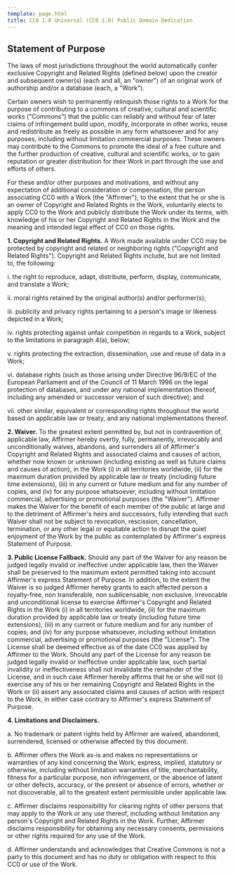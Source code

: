 ```yaml
---
template: page.html
title: CC0 1.0 Universal (CC0 1.0) Public Domain Dedication
---
```


## Statement of Purpose

The laws of most jurisdictions throughout the world automatically confer
exclusive Copyright and Related Rights (defined below) upon the creator and
subsequent owner(s) (each and all, an "owner") of an original work of authorship
and/or a database (each, a "Work").

Certain owners wish to permanently relinquish those rights to a Work for the
purpose of contributing to a commons of creative, cultural and scientific works
("Commons") that the public can reliably and without fear of later claims of
infringement build upon, modify, incorporate in other works, reuse and
redistribute as freely as possible in any form whatsoever and for any purposes,
including without limitation commercial purposes. These owners may contribute to
the Commons to promote the ideal of a free culture and the further production of
creative, cultural and scientific works, or to gain reputation or greater
distribution for their Work in part through the use and efforts of others.

For these and/or other purposes and motivations, and without any expectation of
additional consideration or compensation, the person associating CC0 with a Work
(the "Affirmer"), to the extent that he or she is an owner of Copyright and
Related Rights in the Work, voluntarily elects to apply CC0 to the Work and
publicly distribute the Work under its terms, with knowledge of his or her
Copyright and Related Rights in the Work and the meaning and intended legal
effect of CC0 on those rights.

**1. Copyright and Related Rights.**
A Work made available under CC0 may be protected by copyright and related or
neighboring rights ("Copyright and Related Rights"). Copyright and Related
Rights include, but are not limited to, the following:

  i.   the right to reproduce, adapt, distribute, perform, display, communicate,
       and translate a Work;

  ii.  moral rights retained by the original author(s) and/or performer(s);

  iii. publicity and privacy rights pertaining to a person's image or likeness
       depicted in a Work;

  iv.  rights protecting against unfair competition in regards to a Work, subject
       to the limitations in paragraph 4(a), below;

  v.   rights protecting the extraction, dissemination, use and reuse of data in a
       Work;

  vi.  database rights (such as those arising under Directive 96/9/EC of the
       European Parliament and of the Council of 11 March 1996 on the legal
       protection of databases, and under any national implementation thereof,
       including any amended or successor version of such directive); and

  vii. other similar, equivalent or corresponding rights throughout the world
       based on applicable law or treaty, and any national implementations thereof.


**2. Waiver.**
To the greatest extent permitted by, but not in contravention of, applicable
law, Affirmer hereby overtly, fully, permanently, irrevocably and
unconditionally waives, abandons, and surrenders all of Affirmer's Copyright and
Related Rights and associated claims and causes of action, whether now known or
unknown (including existing as well as future claims and causes of action), in
the Work (i) in all territories worldwide, (ii) for the maximum duration
provided by applicable law or treaty (including future time extensions), (iii)
in any current or future medium and for any number of copies, and (iv) for any
purpose whatsoever, including without limitation commercial, advertising or
promotional purposes (the "Waiver"). Affirmer makes the Waiver for the benefit
of each member of the public at large and to the detriment of Affirmer's heirs
and successors, fully intending that such Waiver shall not be subject to
revocation, rescission, cancellation, termination, or any other legal or
equitable action to disrupt the quiet enjoyment of the Work by the public as
contemplated by Affirmer's express Statement of Purpose.


**3. Public License Fallback.** 
Should any part of the Waiver for any reason be judged legally invalid or
ineffective under applicable law, then the Waiver shall be preserved to the
maximum extent permitted taking into account Affirmer's express Statement of
Purpose. In addition, to the extent the Waiver is so judged Affirmer hereby
grants to each affected person a royalty-free, non transferable, non
sublicensable, non exclusive, irrevocable and unconditional license to exercise
Affirmer's Copyright and Related Rights in the Work (i) in all territories
worldwide, (ii) for the maximum duration provided by applicable law or treaty
(including future time extensions), (iii) in any current or future medium and
for any number of copies, and (iv) for any purpose whatsoever, including without
limitation commercial, advertising or promotional purposes (the "License"). The
License shall be deemed effective as of the date CC0 was applied by Affirmer to
the Work. Should any part of the License for any reason be judged legally
invalid or ineffective under applicable law, such partial invalidity or
ineffectiveness shall not invalidate the remainder of the License, and in such
case Affirmer hereby affirms that he or she will not (i) exercise any of his or
her remaining Copyright and Related Rights in the Work or (ii) assert any
associated claims and causes of action with respect to the Work, in either case
contrary to Affirmer's express Statement of Purpose.


**4. Limitations and Disclaimers.**

  a. No trademark or patent rights held by Affirmer are waived, abandoned,
     surrendered, licensed or otherwise affected by this document.

  b. Affirmer offers the Work as-is and makes no representations or warranties of
     any kind concerning the Work, express, implied, statutory or otherwise,
     including without limitation warranties of title, merchantability, fitness for a
     particular purpose, non infringement, or the absence of latent or other defects,
     accuracy, or the present or absence of errors, whether or not discoverable, all
     to the greatest extent permissible under applicable law.

  c. Affirmer disclaims responsibility for clearing rights of other persons that
     may apply to the Work or any use thereof, including without limitation any
     person's Copyright and Related Rights in the Work. Further, Affirmer disclaims
     responsibility for obtaining any necessary consents, permissions or other rights
     required for any use of the Work.

  d. Affirmer understands and acknowledges that Creative Commons is not a party to
     this document and has no duty or obligation with respect to this CC0 or use of
     the Work.

